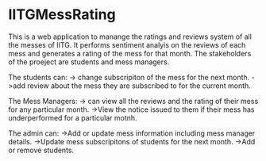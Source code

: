 # IITGMessRating

This is a web application to manange the ratings and reviews system of all the messes of IITG. It performs sentiment analyis on the reviews of each mess and generates a rating of the mess for that month. The stakeholders of the proeject are students and mess managers.

The students can:
-> change subscripiton of the mess for the next month.
->add review about the mess they are subscribed to for the current month.

The Mess Managers:
-> can view all the reviews and the rating of their mess for any particular month.
->View the notice issued to them if their mess has underperformed for a particular motnh.

The admin can:
->Add or update mess information including mess manager details.
->Update mess subscripitons of students for the next month.
->Add or remove students.

